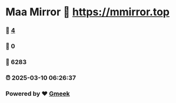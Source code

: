 # Maa Mirror :link: https://mmirror.top 
### :page_facing_up: [4](https://mmirror.top/tag.html) 
### :speech_balloon: 0 
### :hibiscus: 6283 
### :alarm_clock: 2025-03-10 06:26:37 
### Powered by :heart: [Gmeek](https://github.com/Meekdai/Gmeek)
